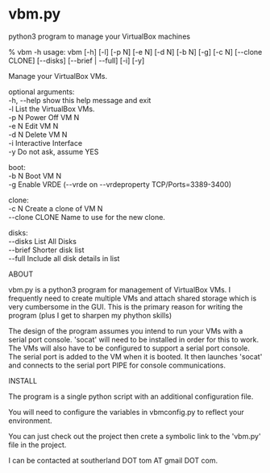 # vbm.py
python3 program to manage your VirtualBox machines

% vbm -h
usage: vbm [-h] [-l] [-p N] [-e N] [-d N] [-b N] [-g] [-c N] [--clone CLONE] [--disks] [--brief | --full] [-i] [-y]

Manage your VirtualBox VMs.

optional arguments:  
  -h, --help       show this help message and exit  
  -l               List the VirtualBox VMs.  
  -p N             Power Off VM N  
  -e N             Edit VM N  
  -d N             Delete VM N  
  -i               Interactive Interface  
  -y               Do not ask, assume YES  

boot:  
  -b N             Boot VM N  
  -g               Enable VRDE (--vrde on --vrdeproperty TCP/Ports=3389-3400)  

clone:  
  -c N             Create a clone of VM N  
  --clone CLONE    Name to use for the new clone.  

disks:  
  --disks          List All Disks  
  --brief          Shorter disk list  
  --full           Include all disk details in list  

ABOUT

vbm.py is a python3 program for management of VirtualBox VMs. I frequently
need to create multiple VMs and attach shared storage which is very
cumbersome in the GUI. This is the primary reason for writing the program (plus
I get to sharpen my phython skills)

The design of the program assumes you intend to run your VMs with a serial port
console. 'socat' will need to be installed in order for this to work. The VMs will
also have to be configured to support a serial port console. The serial port is added
to the VM when it is booted. It then launches 'socat' and connects to the serial port
PIPE for console communications.

INSTALL

The program is a single python script with an additional configuration file.

You will need to configure the variables in vbmconfig.py to reflect your environment.

You can just check out the project then crete a symbolic link to the 'vbm.py' file in the
project.

I can be contacted at southerland DOT tom AT gmail DOT com.
